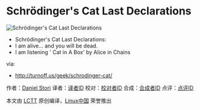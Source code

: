 Schrödinger's Cat Last Declarations
===============

![Schrödinger's Cat Last Declarations](http://turnoff.us/image/en/schrodinger-cat.png)

- Schrödinger's Cat Last Declarations:
- I am alive... and you will be dead.
- I am listening ' Cat in A Box' by Alice in Chains

via:
- http://turnoff.us/geek/schrodinger-cat/

作者：[Daniel Stori][a]
译者：[译者ID](https://github.com/译者ID)
校对：[校对者ID](https://github.com/校对者ID)
合成：[合成者ID](https://github.com/合成者ID)
点评：[点评ID](https://github.com/点评者ID)

本文由 [LCTT](https://github.com/LCTT/TranslateProject) 原创编译，[Linux中国](https://linux.cn/) 荣誉推出

[a]:http://turnoff.us/about/
